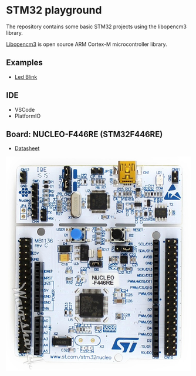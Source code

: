 # STM32 playground
The repository contains some basic STM32 projects using the libopencm3 library. 

[Libopencm3](https://github.com/libopencm3/libopencm3) is open source ARM Cortex-M microcontroller library.

## Examples
* [Led Blink](./examples/led_blink/README.md)

## IDE
* VSCode
* PlatformIO

## Board: NUCLEO-F446RE (STM32F446RE)
* [Datasheet](./spec/stm32f446re.pdf)

![NUCLEO-F446RE (STM32F446RE)](./img/STM32F446RE.jpg)